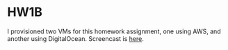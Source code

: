 HW1B
===============

I provisioned two VMs for this homework assignment, one using AWS, and another using DigitalOcean. Screencast is <a href="https://youtu.be/MXzOsKHs_Vw">here</a>.
